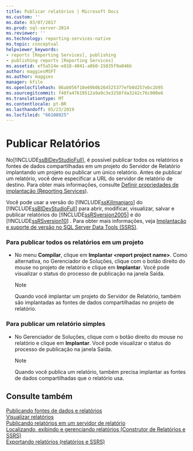 ```yaml
---
title: Publicar relatórios | Microsoft Docs
ms.custom: ''
ms.date: 03/07/2017
ms.prod: sql-server-2014
ms.reviewer: ''
ms.technology: reporting-services-native
ms.topic: conceptual
helpviewer_keywords:
- reports [Reporting Services], publishing
- publishing reports [Reporting Services]
ms.assetid: ef5a514e-e818-4041-a8b0-15835f9a046b
author: maggiesMSFT
ms.author: maggies
manager: kfile
ms.openlocfilehash: 86ab056f18e69b0b264525377efb0d257ebc2b95
ms.sourcegitcommit: f40fa47619512a9a9c3e3258fda3242c76c008e6
ms.translationtype: MT
ms.contentlocale: pt-BR
ms.lasthandoff: 05/23/2019
ms.locfileid: "66108025"
---
```

# <a name="publish-reports"></a>Publicar Relatórios
  No[!INCLUDE[ssBIDevStudioFull](../includes/ssbidevstudiofull-md.md)], é possível publicar todos os relatórios e fontes de dados compartilhadas em um projeto do Servidor de Relatório implantando um projeto ou publicar um único relatório. Antes de publicar um relatório, você deve especificar a URL do servidor de relatório de destino. Para obter mais informações, consulte [Definir propriedades de implantação &#40;Reporting Services&#41;](tools/set-deployment-properties-reporting-services.md).  
  
 Você pode usar a versão do [!INCLUDE[ssKilimanjaro](../includes/sskilimanjaro-md.md)] do [!INCLUDE[ssBIDevStudioFull](../includes/ssbidevstudiofull-md.md)] para abrir, modificar, visualizar, salvar e publicar relatórios do [!INCLUDE[ssRSversion2005](../includes/ssrsversion2005-md.md)] e do [!INCLUDE[ssRSversion10](../includes/ssrsversion10-md.md)] . Para obter mais informações, veja [Implantação e suporte de versão no SQL Server Data Tools &#40;SSRS&#41;](tools/deployment-and-version-support-in-sql-server-data-tools-ssrs.md).  
  
### <a name="to-publish-all-reports-in-a-project"></a>Para publicar todos os relatórios em um projeto  
  
-   No menu **Compilar**, clique em **Implantar \<report project name>**. Como alternativa, no Gerenciador de Soluções, clique com o botão direito do mouse no projeto de relatório e clique em **Implantar**. Você pode visualizar o status do processo de publicação na janela Saída.  
  
    > [!NOTE]  
    >  Quando você implantar um projeto do Servidor de Relatório, também são implantadas as fontes de dados compartilhadas no projeto de relatório.  
  
### <a name="to-publish-a-single-report"></a>Para publicar um relatório simples  
  
-   No Gerenciador de Soluções, clique com o botão direito do mouse no relatório e clique em **Implantar**. Você pode visualizar o status do processo de publicação na janela Saída.  
  
    > [!NOTE]  
    >  Quando você publica um relatório, também precisa implantar as fontes de dados compartilhadas que o relatório usa.  
  
## <a name="see-also"></a>Consulte também  
 [Publicando fontes de dados e relatórios](reports/publishing-data-sources-and-reports.md)   
 [Visualizar relatórios](reports/previewing-reports.md)   
 [Publicando relatórios em um servidor de relatório](reports/publishing-reports-to-a-report-server.md)   
 [Localizando, exibindo e gerenciando relatórios &#40;Construtor de Relatórios e SSRS&#41;](report-builder/finding-viewing-and-managing-reports-report-builder-and-ssrs.md)   
 [Exportando relatórios &#40;relatórios e SSRS&#41;](report-builder/export-reports-report-builder-and-ssrs.md)  
  
  
